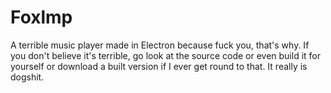 # Foxlmp
 A terrible music player made in Electron because fuck you, that's why. 
If you don't believe it's terrible, go look at the source code or even build it for yourself or download a built version if I ever get round to that. It really is dogshit.  
